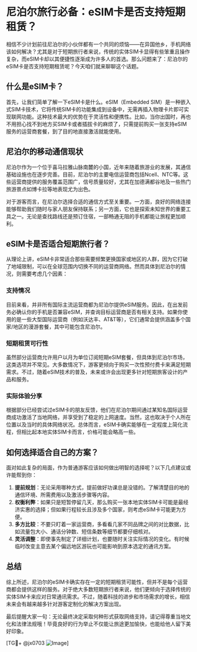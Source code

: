 # 尼泊尔旅行必备：eSIM卡是否支持短期租赁？

相信不少计划前往尼泊尔的小伙伴都有一个共同的烦恼——在异国他乡，手机网络该如何解决？尤其是对于短期旅行者来说，传统的实体SIM卡显得有些笨重且操作复杂，而eSIM卡却以其便捷性逐渐成为许多人的首选。那么问题来了：尼泊尔的eSIM卡是否支持短期租赁呢？今天咱们就来聊聊这个话题。

## 什么是eSIM卡？

首先，让我们简单了解一下eSIM卡是什么。eSIM（Embedded SIM）是一种嵌入式SIM卡技术，它将传统SIM卡的功能集成到设备中，无需再插入物理卡片即可实现联网功能。这种技术最大的优势在于灵活性和便携性。比如，当你出国时，再也不用担心找不到地方买SIM卡或者插拔卡的麻烦了，只需提前购买一张支持eSIM服务的运营商套餐，到了目的地直接激活就能使用。

## 尼泊尔的移动通信现状

尼泊尔作为一个位于喜马拉雅山脉南麓的小国，近年来随着旅游业的发展，其通信基础设施也在逐步完善。目前，尼泊尔的主要电信运营商包括Ncell、NTC等。这些运营商提供的服务覆盖范围广，信号质量较好，尤其在加德满都谷地及一些热门旅游景点如博卡拉等地表现尤为出色。

对于游客而言，在尼泊尔选择合适的通信方式至关重要。一方面，良好的网络连接能够帮助我们随时与家人朋友保持联系；另一方面，它也是探索未知世界的重要工具之一。无论是查找路线还是预订住宿，一部畅通无阻的手机都能让旅程更加顺利。

## eSIM卡是否适合短期旅行者？

从理论上讲，eSIM卡非常适合那些需要频繁更换国家或地区的人群，因为它打破了地域限制，可以在全球范围内切换不同的运营商网络。然而具体到尼泊尔的情况，则需要考虑几个因素：

### 支持情况
目前来看，并非所有国际主流运营商都为尼泊尔提供eSIM服务。因此，在出发前务必确认你的手机是否兼容eSIM，并查询目标运营商是否有相关支持。如果你使用的是一些大型国际运营商（例如沃达丰、AT&T等），它们通常会提供涵盖多个国家/地区的漫游套餐，其中可能包含尼泊尔。

### 短期租赁可行性
虽然部分运营商允许用户以月为单位订阅短期eSIM套餐，但具体到尼泊尔市场，这类选项并不常见。大多数情况下，游客更倾向于购买一次性预付费卡来满足短期需求。不过，随着eSIM技术的普及，未来或许会出现更多针对短期旅客设计的产品和服务。

### 实际体验分享
根据部分已经尝试过eSIM卡的朋友反馈，他们在尼泊尔期间通过某知名国际运营商成功激活了当地网络，并享受到了稳定的上网速度。当然，这也取决于个人所在位置以及当时的具体网络状况。总体而言，eSIM卡确实能够在一定程度上简化流程，但相比起本地实体SIM卡而言，价格可能会略高一些。

## 如何选择适合自己的方案？

面对如此复杂的局面，作为普通游客应该如何做出明智的选择呢？以下几点建议或许能帮到你：

1. **提前规划**：无论采用哪种方式，提前做好功课总是没错的。了解清楚目的地的通信环境、所需费用以及激活步骤等内容。
2. **权衡利弊**：如果只是短暂停留几天，那么购买一张本地实体SIM卡可能是最经济实惠的选择；但如果行程较长且涉及多个国家，则考虑eSIM卡可能更为方便。
3. **多方比较**：不要只盯着一家运营商，多看看几家不同品牌之间的对比数据，比如流量包大小、通话分钟数、短信条数等细节都要仔细核对。
4. **灵活调整**：即使事先制定了详细计划，也要随时关注实际情况的变化。有时候临时改变主意去某个偏远地区游玩也可能影响到原本选定的通讯方案。

## 总结

综上所述，尼泊尔的eSIM卡确实存在一定的短期租赁可能性，但并不是每个运营商都会提供这样的服务。对于绝大多数短期旅行者来说，他们更倾向于选择传统的实体SIM卡来应对日常通讯需求。不过，随着科技的进步和市场需求的增长，相信未来会有越来越多针对游客定制化的解决方案出现。

最后提醒大家一句：无论最终决定采取何种形式获取网络支持，请记得尊重当地文化和法律法规哦！毕竟良好的行为举止不仅能让旅途更加愉快，也能给他人留下美好印象。

[TG💪+ @jx0703 ![Image](https://github.com/user-attachments/assets/dbca1d08-cadb-493c-b0ec-ad6f7a83f270)]